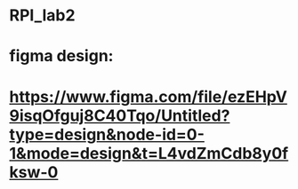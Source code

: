 # RPI_lab2
# figma design:
# https://www.figma.com/file/ezEHpV9isqOfguj8C40Tqo/Untitled?type=design&node-id=0-1&mode=design&t=L4vdZmCdb8y0fksw-0
